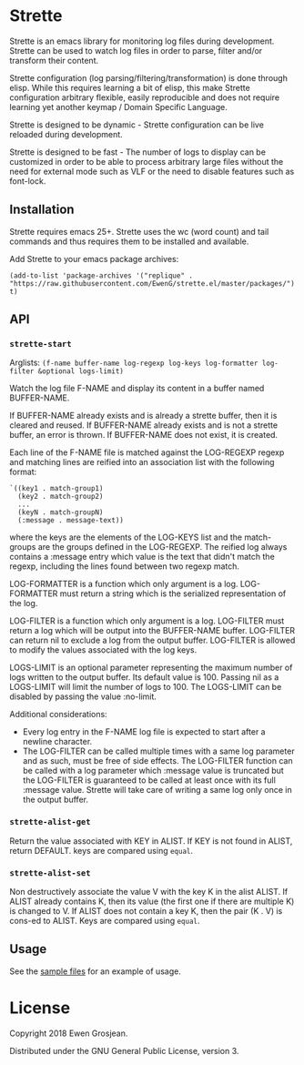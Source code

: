 # Strette

Strette is an emacs library for monitoring log files during development.
Strette can be used to watch log files in order to parse, filter and/or transform their content.

Strette configuration (log parsing/filtering/transformation) is done through elisp. While this requires learning a bit of elisp, this make Strette configuration arbitrary flexible, easily reproducible and does not require learning yet another keymap / Domain Specific Language.

Strette is designed to be dynamic - Strette configuration can be live reloaded during development.

Strette is designed to be fast - The number of logs to display can be customized in order to be able to process arbitrary large files without the need for external mode such as VLF or the need to disable features such as font-lock.

## Installation

Strette requires emacs 25+. Strette uses the wc (word count) and tail commands and thus requires them to be installed and available.

Add Strette to your emacs package archives:

```elisp
(add-to-list 'package-archives '("replique" . "https://raw.githubusercontent.com/EwenG/strette.el/master/packages/") t)
```

## API

### `strette-start`

Arglists: `(f-name buffer-name log-regexp log-keys log-formatter log-filter &optional logs-limit)`

Watch the log file F-NAME and display its content in a buffer named BUFFER-NAME.

If BUFFER-NAME already exists and is already a strette buffer, then it is cleared and reused. If BUFFER-NAME already exists and is not a strette buffer, an error is thrown. If BUFFER-NAME does not exist, it is created.

Each line of the F-NAME file is matched against the LOG-REGEXP regexp and matching lines are reified into an association list with the following format:
```elisp
`((key1 . match-group1)
  (key2 . match-group2)
  ...
  (keyN . match-groupN)
  (:message . message-text))
```
where the keys are the elements of the LOG-KEYS list and the match-groups are the groups defined in the LOG-REGEXP. The reified log always contains a :message entry which value is the text that didn't match the regexp, including the lines found between two regexp match.

LOG-FORMATTER is a function which only argument is a log. LOG-FORMATTER must return a string which is the serialized representation of the log.

LOG-FILTER is a function which only argument is a log. LOG-FILTER must return a log which will be output into the BUFFER-NAME buffer. LOG-FILTER can return nil to exclude a log from the output buffer. LOG-FILTER is allowed to modify the values associated with the log keys.

LOGS-LIMIT is an optional parameter representing the maximum number of logs written to the output buffer. Its default value is 100. Passing nil as a LOGS-LIMIT will limit the number of logs to 100. The LOGS-LIMIT can be disabled by passing the value :no-limit.

Additional considerations:
- Every log entry in the F-NAME log file is expected to start after a newline character.
- The LOG-FILTER can be called multiple times with a same log parameter and as such, must be free of side effects. The LOG-FILTER function can be called with a log parameter which :message value is truncated but the LOG-FILTER is guaranteed to be called at least once with its full :message value. Strette will take care of writing a same log only once in the output buffer.

### `strette-alist-get`

Return the value associated with KEY in ALIST. If KEY is not found in ALIST, return DEFAULT. keys are compared using `equal`.

### `strette-alist-set`

Non destructively associate the value V with the key K in the alist ALIST. If ALIST already contains K, then its value (the first one if there are multiple K) is changed to V. If ALIST does not contain a key K, then the pair (K . V) is cons-ed to ALIST. Keys are compared using `equal`.
 
## Usage

See the [sample files](https://github.com/EwenG/strette.el/blob/master/sample/) for an example of usage.

# License

Copyright 2018 Ewen Grosjean.

Distributed under the GNU General Public License, version 3.